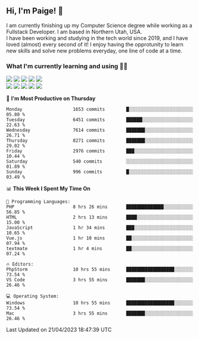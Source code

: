 ## Hi, I'm Paige! :vulcan_salute:

I am currently finishing up my Computer Science degree while working as a Fullstack Developer. I am based in Northern Utah, USA. \
I have been working and studying in the tech world since 2019, and I have loved (almost) every second of it! I enjoy having the opprotunity to learn new skills and solve new problems everyday, one line of code at a time.  

### What I'm currently learning and using :woman_technologist:
![](https://img.shields.io/badge/Laravel-FF2D20?style=for-the-badge&logo=laravel&logoColor=white) 
![](https://img.shields.io/badge/PHP-777BB4?style=for-the-badge&logo=php&logoColor=white)
![](https://img.shields.io/badge/Vue.js-35495E?style=for-the-badge&logo=vuedotjs&logoColor=4FC08D) 
![](https://img.shields.io/badge/MySQL-005C84?style=for-the-badge&logo=mysql&logoColor=white) 
![](https://img.shields.io/badge/Tailwind_CSS-38B2AC?style=for-the-badge&logo=tailwind-css&logoColor=white) \
![](https://img.shields.io/badge/Python-FFD43B?style=for-the-badge&logo=python&logoColor=blue)
![](https://img.shields.io/badge/Django-092E20?style=for-the-badge&logo=django&logoColor=green)
![](https://img.shields.io/badge/Kotlin-0095D5?&style=for-the-badge&logo=kotlin&logoColor=white)
![](https://img.shields.io/badge/Java-ED8B00?style=for-the-badge&logo=java&logoColor=white)
![](https://img.shields.io/badge/Haskell-5D4F85?style=for-the-badge&logo=haskell&logoColor=white) 

<!--START_SECTION:waka-->
📅 **I'm Most Productive on Thursday** 

```text
Monday                   1653 commits        █░░░░░░░░░░░░░░░░░░░░░░░░   05.80 % 
Tuesday                  6451 commits        ██████░░░░░░░░░░░░░░░░░░░   22.63 % 
Wednesday                7614 commits        ███████░░░░░░░░░░░░░░░░░░   26.71 % 
Thursday                 8271 commits        ███████░░░░░░░░░░░░░░░░░░   29.02 % 
Friday                   2976 commits        ███░░░░░░░░░░░░░░░░░░░░░░   10.44 % 
Saturday                 540 commits         ░░░░░░░░░░░░░░░░░░░░░░░░░   01.89 % 
Sunday                   996 commits         █░░░░░░░░░░░░░░░░░░░░░░░░   03.49 % 
```


📊 **This Week I Spent My Time On** 

```text
💬 Programming Languages: 
PHP                      8 hrs 26 mins       ██████████████░░░░░░░░░░░   56.85 % 
HTML                     2 hrs 13 mins       ████░░░░░░░░░░░░░░░░░░░░░   15.00 % 
JavaScript               1 hr 34 mins        ███░░░░░░░░░░░░░░░░░░░░░░   10.65 % 
Vue.js                   1 hr 10 mins        ██░░░░░░░░░░░░░░░░░░░░░░░   07.94 % 
textmate                 1 hr 4 mins         ██░░░░░░░░░░░░░░░░░░░░░░░   07.24 % 

🔥 Editors: 
PhpStorm                 10 hrs 55 mins      ██████████████████░░░░░░░   73.54 % 
VS Code                  3 hrs 55 mins       ███████░░░░░░░░░░░░░░░░░░   26.46 % 

💻 Operating System: 
Windows                  10 hrs 55 mins      ██████████████████░░░░░░░   73.54 % 
Mac                      3 hrs 55 mins       ███████░░░░░░░░░░░░░░░░░░   26.46 % 
```


 Last Updated on 21/04/2023 18:47:39 UTC
<!--END_SECTION:waka-->

